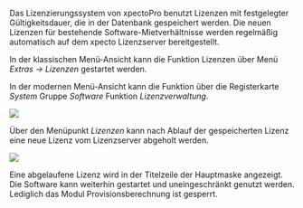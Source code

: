 Das Lizenzierungssystem von xpectoPro benutzt Lizenzen mit festgelegter Gültigkeitsdauer, die in der Datenbank gespeichert werden. Die neuen Lizenzen für bestehende Software-Mietverhältnisse werden regelmäßig automatisch auf dem xpecto Lizenzserver bereitgestellt. 

In der klassischen Menü-Ansicht kann die Funktion Lizenzen über Menü *Extras  → Lizenzen* gestartet werden.

In der modernen Menü-Ansicht kann die Funktion über die Registerkarte *System* Gruppe *Software* Funktion *Lizenzverwaltung*.

![](http://xpecto.github.io/docs/img/img_1462191561083.png)

Über den Menüpunkt *Lizenzen* kann nach Ablauf der gespeicherten Lizenz eine neue Lizenz vom Lizenzserver abgeholt werden.

![](http://xpecto.github.io/docs/img/img_1462191081117.png)

Eine abgelaufene Lizenz wird in der Titelzeile der Hauptmaske angezeigt. Die Software kann weiterhin gestartet und uneingeschränkt genutzt werden. Lediglich das Modul Provisionsberechnung ist gesperrt.